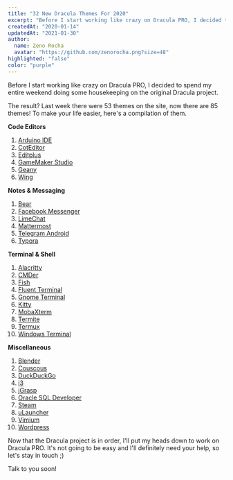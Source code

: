 ```yaml
---
title: "32 New Dracula Themes For 2020"
excerpt: "Before I start working like crazy on Dracula PRO, I decided to spend my entire weekend doing some housekeeping on the original Dracula project."
createdAt: "2020-01-14"
updatedAt: "2021-01-30"
author:
  name: Zeno Rocha
  avatar: "https://github.com/zenorocha.png?size=48"
highlighted: "false"
color: "purple"
---
```


Before I start working like crazy on Dracula PRO, I decided to spend my entire weekend doing some housekeeping on the original Dracula project.

The result? Last week there were 53 themes on the site, now there are 85 themes!
To make your life easier, here's a compilation of them.

**Code Editors**

1. [Arduino IDE](/arduino-ide)
2. [CotEditor](/coteditor)
3. [Editplus](/editplus)
4. [GameMaker Studio](/gamemaker-studio)
5. [Geany](/geany)
6. [Wing](/wing)

**Notes & Messaging**

1. [Bear](/bear)
2. [Facebook Messenger](/facebook-messenger)
3. [LimeChat](/limechat)
4. [Mattermost](/mattermost)
5. [Telegram Android](/telegram-android)
6. [Typora](/typora)

**Terminal & Shell**

1. [Alacritty](/alacritty)
2. [CMDer](/cmder)
3. [Fish](/fish)
4. [Fluent Terminal](/fluent-terminal)
5. [Gnome Terminal](/gnome-terminal)
6. [Kitty](/kitty)
7. [MobaXterm](/mobaxterm)
8. [Termite](/termite)
9. [Termux](/termux)
10. [Windows Terminal](/windows-terminal)

**Miscellaneous**

1. [Blender](/blender)
2. [Couscous](/couscous)
3. [DuckDuckGo](/duckduckgo)
4. [i3](/i3)
5. [jGrasp](/jgrasp)
6. [Oracle SQL Developer](/oracle-sql-developer)
7. [Steam](/steam)
8. [uLauncher](/ulauncher)
9. [Vimium](/vimium)
10. [Wordpress](/wordpress)

Now that the Dracula project is in order, I'll put my heads down to work on Dracula PRO.
It's not going to be easy and I'll definitely need your help, so let's stay in touch ;)

Talk to you soon!
